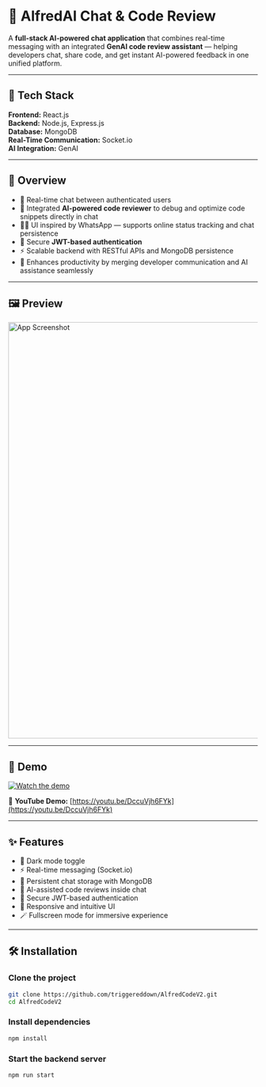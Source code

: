 # 🤖 AlfredAI Chat & Code Review  

A **full-stack AI-powered chat application** that combines real-time messaging with an integrated **GenAI code review assistant** — helping developers chat, share code, and get instant AI-powered feedback in one unified platform.

---

## 🚀 Tech Stack  
**Frontend:** React.js  
**Backend:** Node.js, Express.js  
**Database:** MongoDB  
**Real-Time Communication:** Socket.io  
**AI Integration:** GenAI  

---

## 🧠 Overview  

- 💬 Real-time chat between authenticated users  
- 🤝 Integrated **AI-powered code reviewer** to debug and optimize code snippets directly in chat  
- 🧑‍💻 UI inspired by WhatsApp — supports online status tracking and chat persistence  
- 🔐 Secure **JWT-based authentication**  
- ⚡ Scalable backend with RESTful APIs and MongoDB persistence  
- 🎯 Enhances productivity by merging developer communication and AI assistance seamlessly  

---

## 🖼️ Preview  

<img width="1510" height="842" alt="App Screenshot" src="https://github.com/user-attachments/assets/13258493-be74-460a-84d5-4197aea9f1ef" />

---

## 🎥 Demo  

[![Watch the demo](https://img.youtube.com/vi/DccuVjh6FYk/0.jpg)](https://www.youtube.com/watch?v=DccuVjh6FYk)

🔗 **YouTube Demo:** [https://youtu.be/DccuVjh6FYk](https://youtu.be/DccuVjh6FYk)

---

## ✨ Features  

- 🌙 Dark mode toggle  
- ⚡ Real-time messaging (Socket.io)  
- 💾 Persistent chat storage with MongoDB  
- 🧩 AI-assisted code reviews inside chat  
- 🔐 Secure JWT-based authentication  
- 📱 Responsive and intuitive UI  
- 🪄 Fullscreen mode for immersive experience  

---

## 🛠️ Installation  

### Clone the project  
```bash
git clone https://github.com/triggereddown/AlfredCodeV2.git
cd AlfredCodeV2
```
### Install dependencies
```bash
npm install
```
### Start the backend server
```bash
npm run start
```

